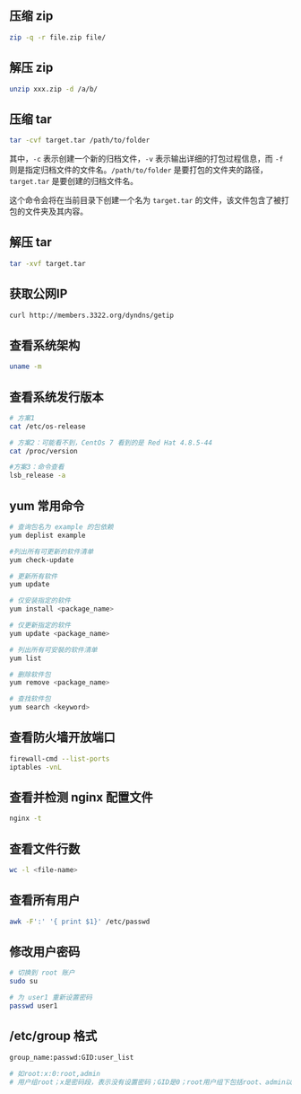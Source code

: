 ## 压缩 zip
```bash
zip -q -r file.zip file/
```

## 解压 zip
```bash
unzip xxx.zip -d /a/b/
```

## 压缩 tar
```bash
tar -cvf target.tar /path/to/folder
```

其中，`-c` 表示创建一个新的归档文件，`-v` 表示输出详细的打包过程信息，而 `-f` 则是指定归档文件的文件名。`/path/to/folder` 是要打包的文件夹的路径，`target.tar` 是要创建的归档文件名。

这个命令会将在当前目录下创建一个名为 `target.tar` 的文件，该文件包含了被打包的文件夹及其内容。

## 解压 tar
```bash
tar -xvf target.tar
```

## 获取公网IP
```bash
curl http://members.3322.org/dyndns/getip
```

## 查看系统架构
```bash
uname -m
```

## 查看系统发行版本
```bash
# 方案1
cat /etc/os-release

# 方案2：可能看不到，CentOs 7 看到的是 Red Hat 4.8.5-44
cat /proc/version

#方案3：命令查看
lsb_release -a
```

## yum 常用命令
```bash
# 查询包名为 example 的包依赖
yum deplist example

#列出所有可更新的软件清单
yum check-update

# 更新所有软件
yum update

# 仅安装指定的软件
yum install <package_name>

# 仅更新指定的软件
yum update <package_name>

# 列出所有可安裝的软件清单
yum list

# 删除软件包
yum remove <package_name>

# 查找软件包
yum search <keyword>
```

## 查看防火墙开放端口
```bash
firewall-cmd --list-ports
iptables -vnL
```

## 查看并检测 nginx 配置文件
```bash
nginx -t
```

## 查看文件行数
```bash
wc -l <file-name>
```

## 查看所有用户
```bash
awk -F':' '{ print $1}' /etc/passwd
```

## 修改用户密码
```bash
# 切换到 root 账户
sudo su

# 为 user1 重新设置密码
passwd user1
```

## /etc/group 格式
```bash
group_name:passwd:GID:user_list

# 如root:x:0:root,admin
# 用户组root；x是密码段，表示没有设置密码；GID是0；root用户组下包括root、admin以及GID为0的其它用户
```